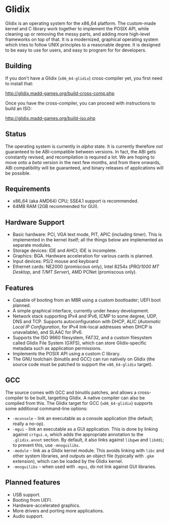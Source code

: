 Glidix
======

Glidix is an operating system for the x86_64 platform. The custom-made kernel and C library work together to implement the POSIX API, while cleaning up or removing the messy parts, and adding more high-level frameworks on top of that. It is a modernized, graphical operating system which tries to follow UNIX principles to a reasonable degree. It is designed to be easy to use for users, and easy to program for for developers.

## Building

If you don't have a Glidix (`x86_64-glidix`) cross-compiler yet, you first need to install that:

http://glidix.madd-games.org/build-cross-comp.php

Once you have the cross-compiler, you can proceed with instructions to build an ISO:

http://glidix.madd-games.org/build-iso.php

## Status

The operating system is currently in _alpha_ state. It is currently therefore _not_ guaranteed to be ABI-compatible between versions. In fact, the ABI gets constantly revised, and recompilation is required a lot. We are hoping to move onto a _beta_ version in the next few months, and from there onwards, ABI compatibility will be guaranteed, and binary releases of applications will be possible.

## Requirements

 * x86_64 (aka AMD64) CPU; SSE4.1 support is recommended.
 * 64MB RAM (2GB recommended for GUI).

## Hardware Support

 * Basic hardware: PCI, VGA text mode, PIT, APIC (including timer). This is implemented in the kernel itself; all the things below are implemented as separate modules.
 * Storage devices: IDE and AHCI; IDE is incomplete.
 * Graphics: BGA. Hardware acceleration for various cards is planned.
 * Input devices: PS/2 mouse and keyboard
 * Ethernet cards: NE2000 (promiscous only), Intel 8254x (*PRO/1000 MT Desktop*, and *T/MT Server*), AMD PCNet (promiscous only).

## Features

 * Capable of booting from an MBR using a custom bootloader; UEFI boot planned.
 * A simple graphical interface, currently under heavy development.
 * Network stack supporting IPv4 and IPv6, ICMP to some degree, UDP, DNS and TCP. Supports autoconfiguration with DHCP, ALIC (*Automatic Local IP Configuration*, for IPv4 link-local addresses when DHCP is unavailable), and SLAAC for IPv6.
 * Supports the ISO 9660 filesystem, FAT32, and a custom filesystem called Glidix File System (GXFS), which can store Glidix-specific metadata such as application permissions.
 * Implements the POSIX API using a custom C library.
 * The GNU toolchain (binutils and GCC) can run natively on Glidix (the source code must be patched to support the `x86_64-glidix` target).

## GCC

The source comes with GCC and binutils patches, and allows a cross-compiler to be built, targetting Glidix. A native compiler can also be compiled from this. The Glidix target for GCC (`x86_64-glidix`) supports some additional command-line options:

 * `-mconsole` - link an executable as a console application (the default; really a no-op).
 * `-mgui` - link an executable as a GUI application. This is done by linking against `crtgui.o`, which adds the appropriate annotation to the `.glidix.annot` section. By default, it also links against `libgwm` and `libddi`; to prevent this, use `-mnoguilibs`.
 * `-module` - link as a Glidix kernel module. This avoids linking with `libc` and other system libraries, and outputs an object file (typically with `.gkm` extension), which can be loaded by the Glidix kernel.
 * `-mnoguilibs` - when used with `-mgui`, do not link against GUI libraries.

## Planned features

 * USB support.
 * Booting from UEFI.
 * Hardware-accelerated graphics.
 * More drivers and porting more applications.
 * Audio support.
